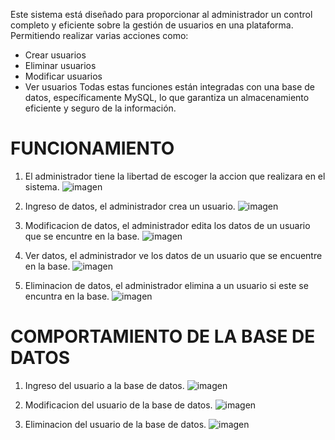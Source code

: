 Este sistema está diseñado para proporcionar al administrador un control completo y eficiente sobre la gestión de usuarios en una plataforma. Permitiendo realizar varias acciones como:
* Crear usuarios
* Eliminar usuarios
* Modificar usuarios
* Ver usuarios
Todas estas funciones están integradas con una base de datos, específicamente MySQL, lo que garantiza un almacenamiento eficiente y seguro de la información.

# FUNCIONAMIENTO

1. El administrador tiene la libertad de escoger la accion que realizara en el sistema.
  ![imagen](https://github.com/user-attachments/assets/4a523211-0393-4504-a7ce-2f0b9b030293)

2. Ingreso de datos, el administrador crea un usuario.
   ![imagen](https://github.com/user-attachments/assets/9dd28991-5d25-44b6-af74-4901bdd20fdc)

3. Modificacion de datos, el administrador edita los datos de un usuario que se encuntre en la base.
   ![imagen](https://github.com/user-attachments/assets/a6ce5fa2-e5b8-4e15-90c0-6e0641ae13fa)

4. Ver datos, el administrador ve los datos de un usuario que se encuentre en la base.
   ![imagen](https://github.com/user-attachments/assets/0225006d-2489-4de6-82cf-f09c047e14ba)

5. Eliminacion de datos, el administrador elimina a un usuario si este se encuntra en la base.
   ![imagen](https://github.com/user-attachments/assets/cdbce1d4-6697-4321-8928-6a92b5f0dfaa)
   


# COMPORTAMIENTO DE LA BASE DE DATOS

1. Ingreso del usuario a la base de datos.
   ![imagen](https://github.com/user-attachments/assets/6c7f3b6a-94cc-481f-80af-d7685bb5144c)

2. Modificacion del usuario de la base de datos.
   ![imagen](https://github.com/user-attachments/assets/74d4f435-2eb8-4c6e-8417-c84460a65dbf)

3. Eliminacion del usuario de la base de datos.
   ![imagen](https://github.com/user-attachments/assets/17bc1ecd-9ba4-45b6-b83d-f369a5892024)



   
